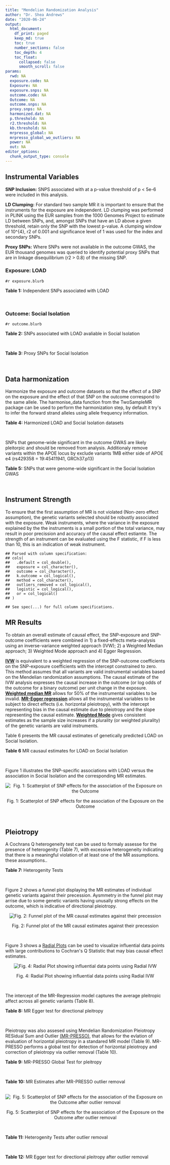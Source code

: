 ```yaml
---
title: "Mendelian Randomization Analysis"
author: "Dr. Shea Andrews"
date: "2020-06-24"
output:
  html_document:
    df_print: paged
    keep_md: true
    toc: true
    number_sections: false
    toc_depth: 4
    toc_float:
      collapsed: false
      smooth_scroll: false
params:
  rwd: NA
  exposure.code: NA
  Exposure: NA
  exposure.snps: NA
  outcome.code: NA
  Outcome: NA
  outcome.snps: NA
  proxy.snps: NA
  harmonized.dat: NA
  p.threshold: NA
  r2.threshold: NA
  kb.threshold: NA
  mrpresso_global: NA
  mrpresso_global_wo_outliers: NA
  power: NA
  out: NA
editor_options:
  chunk_output_type: console
---
```







## Instrumental Variables
**SNP Inclusion:** SNPS associated with at a p-value threshold of p < 5e-6 were included in this analysis.
<br>

**LD Clumping:** For standard two sample MR it is important to ensure that the instruments for the exposure are independent. LD clumping was performed in PLINK using the EUR samples from the 1000 Genomes Project to estimate LD between SNPs, and, amongst SNPs that have an LD above a given threshold, retain only the SNP with the lowest p-value. A clumping window of 10^{4}, r2 of 0.001 and significance level of 1 was used for the index and secondary SNPs.
<br>

**Proxy SNPs:** Where SNPs were not available in the outcome GWAS, the EUR thousand genomes was queried to identify potential proxy SNPs that are in linkage disequilibrium (r2 > 0.8) of the missing SNP.
<br>

### Exposure: LOAD
`#r exposure.blurb`
<br>

**Table 1:** Independent SNPs associated with LOAD
<div data-pagedtable="false">
  <script data-pagedtable-source type="application/json">
{"columns":[{"label":["SNP"],"name":[1],"type":["chr"],"align":["left"]},{"label":["CHROM"],"name":[2],"type":["dbl"],"align":["right"]},{"label":["POS"],"name":[3],"type":["dbl"],"align":["right"]},{"label":["REF"],"name":[4],"type":["chr"],"align":["left"]},{"label":["ALT"],"name":[5],"type":["chr"],"align":["left"]},{"label":["AF"],"name":[6],"type":["dbl"],"align":["right"]},{"label":["BETA"],"name":[7],"type":["dbl"],"align":["right"]},{"label":["SE"],"name":[8],"type":["dbl"],"align":["right"]},{"label":["Z"],"name":[9],"type":["dbl"],"align":["right"]},{"label":["P"],"name":[10],"type":["dbl"],"align":["right"]},{"label":["N"],"name":[11],"type":["dbl"],"align":["right"]},{"label":["TRAIT"],"name":[12],"type":["chr"],"align":["left"]}],"data":[{"1":"rs679515","2":"1","3":"207750568","4":"T","5":"C","6":"0.8126","7":"-0.1508","8":"0.0183","9":"-8.240440","10":"1.555000e-16","11":"63926","12":"LOAD"},{"1":"rs7584040","2":"2","3":"127863224","4":"C","5":"T","6":"0.2261","7":"0.0862","8":"0.0172","9":"5.011628","10":"5.341000e-07","11":"63926","12":"LOAD"},{"1":"rs6733839","2":"2","3":"127892810","4":"C","5":"T","6":"0.4067","7":"0.1693","8":"0.0154","9":"10.993506","10":"4.022000e-28","11":"63926","12":"LOAD"},{"1":"rs35695568","2":"2","3":"186794162","4":"G","5":"T","6":"0.0922","7":"0.1152","8":"0.0247","9":"4.663968","10":"3.200000e-06","11":"63926","12":"LOAD"},{"1":"rs10933431","2":"2","3":"233981912","4":"G","5":"C","6":"0.7774","7":"0.1001","8":"0.0194","9":"5.159794","10":"2.552000e-07","11":"63926","12":"LOAD"},{"1":"rs6805148","2":"3","3":"45101639","4":"A","5":"C","6":"0.0864","7":"-0.1293","8":"0.0257","9":"-5.031130","10":"4.774000e-07","11":"63926","12":"LOAD"},{"1":"rs28660482","2":"4","3":"66245059","4":"T","5":"A","6":"0.0243","7":"0.2220","8":"0.0475","9":"4.673684","10":"2.900000e-06","11":"63926","12":"LOAD"},{"1":"rs6822989","2":"4","3":"104176240","4":"C","5":"T","6":"0.0082","7":"0.4361","8":"0.0940","9":"4.639362","10":"3.487000e-06","11":"63926","12":"LOAD"},{"1":"rs35868327","2":"5","3":"52665230","4":"T","5":"A","6":"0.0132","7":"-0.3753","8":"0.0760","9":"-4.938158","10":"7.796000e-07","11":"63926","12":"LOAD"},{"1":"rs11168036","2":"5","3":"139707439","4":"T","5":"G","6":"0.5033","7":"-0.0754","8":"0.0143","9":"-5.272730","10":"1.432000e-07","11":"63926","12":"LOAD"},{"1":"rs34665982","2":"6","3":"32560306","4":"T","5":"C","6":"0.5213","7":"-0.0967","8":"0.0166","9":"-5.825300","10":"5.798000e-09","11":"63926","12":"LOAD"},{"1":"rs114812713","2":"6","3":"41034000","4":"G","5":"C","6":"0.0301","7":"0.2980","8":"0.0431","9":"6.914153","10":"4.467000e-12","11":"63926","12":"LOAD"},{"1":"rs1385742","2":"6","3":"47595155","4":"A","5":"T","6":"0.6344","7":"-0.0876","8":"0.0157","9":"-5.579620","10":"2.232000e-08","11":"63926","12":"LOAD"},{"1":"rs143429938","2":"7","3":"33721795","4":"C","5":"T","6":"0.0211","7":"0.3535","8":"0.0769","9":"4.596879","10":"4.253000e-06","11":"63926","12":"LOAD"},{"1":"rs9649710","2":"7","3":"50322832","4":"A","5":"G","6":"0.6331","7":"0.0676","8":"0.0148","9":"4.567570","10":"4.794000e-06","11":"63926","12":"LOAD"},{"1":"rs117240937","2":"7","3":"127426090","4":"G","5":"A","6":"0.0173","7":"-0.3122","8":"0.0672","9":"-4.645833","10":"3.350000e-06","11":"63926","12":"LOAD"},{"1":"rs11767557","2":"7","3":"143109139","4":"T","5":"C","6":"0.1968","7":"-0.1028","8":"0.0182","9":"-5.648350","10":"1.561000e-08","11":"63926","12":"LOAD"},{"1":"rs73223431","2":"8","3":"27219987","4":"C","5":"T","6":"0.3669","7":"0.0936","8":"0.0153","9":"6.117647","10":"8.342000e-10","11":"63926","12":"LOAD"},{"1":"rs867230","2":"8","3":"27468503","4":"C","5":"A","6":"0.6029","7":"0.1333","8":"0.0158","9":"8.436709","10":"3.492000e-17","11":"63926","12":"LOAD"},{"1":"rs13252043","2":"8","3":"71551628","4":"C","5":"T","6":"0.0984","7":"0.1140","8":"0.0237","9":"4.810127","10":"1.570000e-06","11":"63926","12":"LOAD"},{"1":"rs6559689","2":"9","3":"85450616","4":"C","5":"T","6":"0.0504","7":"0.1585","8":"0.0335","9":"4.731343","10":"2.169000e-06","11":"63926","12":"LOAD"},{"1":"rs12416487","2":"10","3":"11721057","4":"A","5":"T","6":"0.6519","7":"0.0850","8":"0.0154","9":"5.519480","10":"3.417000e-08","11":"63926","12":"LOAD"},{"1":"rs3740688","2":"11","3":"47380340","4":"G","5":"T","6":"0.5524","7":"0.0935","8":"0.0144","9":"6.493056","10":"9.702000e-11","11":"63926","12":"LOAD"},{"1":"rs1582763","2":"11","3":"60021948","4":"G","5":"A","6":"0.3729","7":"-0.1232","8":"0.0149","9":"-8.268456","10":"1.186000e-16","11":"63926","12":"LOAD"},{"1":"rs3851179","2":"11","3":"85868640","4":"T","5":"C","6":"0.6410","7":"0.1198","8":"0.0148","9":"8.094590","10":"5.809000e-16","11":"63926","12":"LOAD"},{"1":"rs11218343","2":"11","3":"121435587","4":"T","5":"C","6":"0.0401","7":"-0.2053","8":"0.0369","9":"-5.563690","10":"2.633000e-08","11":"63926","12":"LOAD"},{"1":"rs9787911","2":"11","3":"131769402","4":"T","5":"C","6":"0.4249","7":"0.0662","8":"0.0144","9":"4.597220","10":"4.386000e-06","11":"63926","12":"LOAD"},{"1":"rs117394726","2":"12","3":"127222883","4":"A","5":"C","6":"0.0400","7":"0.2193","8":"0.0465","9":"4.716130","10":"2.459000e-06","11":"63926","12":"LOAD"},{"1":"rs17125924","2":"14","3":"53391680","4":"A","5":"G","6":"0.0926","7":"0.1222","8":"0.0246","9":"4.967480","10":"6.621000e-07","11":"63926","12":"LOAD"},{"1":"rs12590654","2":"14","3":"92938855","4":"G","5":"A","6":"0.3353","7":"-0.0906","8":"0.0157","9":"-5.770701","10":"8.729000e-09","11":"63926","12":"LOAD"},{"1":"rs383902","2":"15","3":"59034174","4":"C","5":"T","6":"0.3274","7":"-0.0698","8":"0.0151","9":"-4.622517","10":"3.812000e-06","11":"63926","12":"LOAD"},{"1":"rs28588186","2":"16","3":"19910313","4":"C","5":"G","6":"0.1981","7":"-0.0880","8":"0.0181","9":"-4.861880","10":"1.115000e-06","11":"63926","12":"LOAD"},{"1":"rs62039712","2":"16","3":"79355857","4":"G","5":"A","6":"0.1158","7":"0.1528","8":"0.0288","9":"5.305556","10":"1.171000e-07","11":"63926","12":"LOAD"},{"1":"rs34971488","2":"16","3":"81779775","4":"G","5":"A","6":"0.2205","7":"0.0940","8":"0.0198","9":"4.747475","10":"2.067000e-06","11":"63926","12":"LOAD"},{"1":"rs2632516","2":"17","3":"56409089","4":"G","5":"C","6":"0.4402","7":"-0.0748","8":"0.0147","9":"-5.088435","10":"3.671000e-07","11":"63926","12":"LOAD"},{"1":"rs12151021","2":"19","3":"1050874","4":"A","5":"G","6":"0.6753","7":"-0.1071","8":"0.0169","9":"-6.337280","10":"2.562000e-10","11":"63926","12":"LOAD"},{"1":"rs8111708","2":"19","3":"18558876","4":"A","5":"G","6":"0.3427","7":"0.0696","8":"0.0151","9":"4.609270","10":"3.946000e-06","11":"63926","12":"LOAD"},{"1":"rs111358663","2":"19","3":"45196958","4":"T","5":"A","6":"0.0111","7":"-0.5369","8":"0.0795","9":"-6.753459","10":"1.436000e-11","11":"63926","12":"LOAD"},{"1":"rs4803765","2":"19","3":"45358448","4":"C","5":"T","6":"0.0243","7":"0.7165","8":"0.0610","9":"11.745902","10":"7.131000e-32","11":"63926","12":"LOAD"},{"1":"rs12972156","2":"19","3":"45387459","4":"C","5":"G","6":"0.2027","7":"0.9653","8":"0.0189","9":"51.074100","10":"2.225074e-308","11":"63926","12":"LOAD"},{"1":"rs117310449","2":"19","3":"45393516","4":"C","5":"T","6":"0.0130","7":"0.9879","8":"0.0691","9":"14.296671","10":"2.275000e-46","11":"63926","12":"LOAD"},{"1":"rs73033507","2":"19","3":"45431403","4":"C","5":"T","6":"0.0239","7":"-0.3620","8":"0.0657","9":"-5.509893","10":"3.646000e-08","11":"63926","12":"LOAD"},{"1":"rs114533385","2":"19","3":"45436753","4":"C","5":"T","6":"0.0210","7":"0.8281","8":"0.0661","9":"12.527988","10":"5.434000e-36","11":"63926","12":"LOAD"},{"1":"rs118004808","2":"19","3":"45439498","4":"C","5":"T","6":"0.0177","7":"-0.5523","8":"0.1015","9":"-5.441379","10":"5.274000e-08","11":"63926","12":"LOAD"},{"1":"rs139995984","2":"19","3":"45574482","4":"G","5":"C","6":"0.0155","7":"-0.5343","8":"0.0879","9":"-6.078498","10":"1.192000e-09","11":"63926","12":"LOAD"},{"1":"rs80182863","2":"19","3":"45653226","4":"C","5":"T","6":"0.0234","7":"0.2977","8":"0.0623","9":"4.778491","10":"1.750000e-06","11":"63926","12":"LOAD"},{"1":"rs6014724","2":"20","3":"54998544","4":"A","5":"G","6":"0.0920","7":"-0.1319","8":"0.0259","9":"-5.092660","10":"3.652000e-07","11":"63926","12":"LOAD"},{"1":"rs2830489","2":"21","3":"28148191","4":"C","5":"T","6":"0.2882","7":"-0.0837","8":"0.0162","9":"-5.166667","10":"2.422000e-07","11":"63926","12":"LOAD"},{"1":"rs138727474","2":"22","3":"21926584","4":"C","5":"T","6":"0.0269","7":"-0.2515","8":"0.0545","9":"-4.614679","10":"3.904000e-06","11":"63926","12":"LOAD"}],"options":{"columns":{"min":{},"max":[10]},"rows":{"min":[10],"max":[10]},"pages":{}}}
  </script>
</div>
<br>

### Outcome: Social Isolation
`#r outcome.blurb`
<br>

**Table 2:** SNPs associated with LOAD avaliable in Social Isolation
<div data-pagedtable="false">
  <script data-pagedtable-source type="application/json">
{"columns":[{"label":["SNP"],"name":[1],"type":["chr"],"align":["left"]},{"label":["CHROM"],"name":[2],"type":["dbl"],"align":["right"]},{"label":["POS"],"name":[3],"type":["dbl"],"align":["right"]},{"label":["REF"],"name":[4],"type":["chr"],"align":["left"]},{"label":["ALT"],"name":[5],"type":["chr"],"align":["left"]},{"label":["AF"],"name":[6],"type":["dbl"],"align":["right"]},{"label":["BETA"],"name":[7],"type":["dbl"],"align":["right"]},{"label":["SE"],"name":[8],"type":["dbl"],"align":["right"]},{"label":["Z"],"name":[9],"type":["dbl"],"align":["right"]},{"label":["P"],"name":[10],"type":["dbl"],"align":["right"]},{"label":["N"],"name":[11],"type":["dbl"],"align":["right"]},{"label":["TRAIT"],"name":[12],"type":["chr"],"align":["left"]}],"data":[{"1":"rs679515","2":"1","3":"207750568","4":"T","5":"C","6":"0.822636","7":"-0.00027548","8":"0.00268141","9":"-0.10273800","10":"0.91817077","11":"452302","12":"Social_Isolation"},{"1":"rs7584040","2":"2","3":"127863224","4":"C","5":"T","6":"0.232646","7":"0.00059551","8":"0.00242412","9":"0.24566200","10":"0.80594419","11":"452302","12":"Social_Isolation"},{"1":"rs6733839","2":"2","3":"127892810","4":"C","5":"T","6":"0.391079","7":"0.00096754","8":"0.00209888","9":"0.46098100","10":"0.64481208","11":"452302","12":"Social_Isolation"},{"1":"rs35695568","2":"2","3":"186794162","4":"G","5":"T","6":"0.094878","7":"0.00391510","8":"0.00349514","9":"1.12016000","10":"0.26264734","11":"452302","12":"Social_Isolation"},{"1":"rs10933431","2":"2","3":"233981912","4":"G","5":"C","6":"0.781160","7":"-0.00355004","8":"0.00247723","9":"-1.43307000","10":"0.15183863","11":"452302","12":"Social_Isolation"},{"1":"rs6805148","2":"3","3":"45101639","4":"A","5":"C","6":"0.093335","7":"0.00289880","8":"0.00352091","9":"0.82331000","10":"0.41033163","11":"452302","12":"Social_Isolation"},{"1":"rs28660482","2":"4","3":"66245059","4":"T","5":"A","6":"0.023756","7":"-0.00964823","8":"0.00672565","9":"-1.43454000","10":"0.15141772","11":"452302","12":"Social_Isolation"},{"1":"rs6822989","2":"NA","3":"NA","4":"NA","5":"NA","6":"NA","7":"NA","8":"NA","9":"NA","10":"NA","11":"NA","12":"NA"},{"1":"rs35868327","2":"NA","3":"NA","4":"NA","5":"NA","6":"NA","7":"NA","8":"NA","9":"NA","10":"NA","11":"NA","12":"NA"},{"1":"rs11168036","2":"5","3":"139707439","4":"T","5":"G","6":"0.520366","7":"0.00301665","8":"0.00205017","9":"1.47141000","10":"0.14117998","11":"452302","12":"Social_Isolation"},{"1":"rs34665982","2":"NA","3":"NA","4":"NA","5":"NA","6":"NA","7":"NA","8":"NA","9":"NA","10":"NA","11":"NA","12":"NA"},{"1":"rs114812713","2":"6","3":"41034000","4":"G","5":"C","6":"0.026600","7":"-0.00657729","8":"0.00636523","9":"-1.03332000","10":"0.30145621","11":"452302","12":"Social_Isolation"},{"1":"rs1385742","2":"6","3":"47595155","4":"A","5":"T","6":"0.646838","7":"-0.00240520","8":"0.00214297","9":"-1.12237000","10":"0.26170657","11":"452302","12":"Social_Isolation"},{"1":"rs143429938","2":"7","3":"33721795","4":"C","5":"T","6":"0.015904","7":"0.00820575","8":"0.00818707","9":"1.00228000","10":"0.31620778","11":"452302","12":"Social_Isolation"},{"1":"rs9649710","2":"7","3":"50322832","4":"A","5":"G","6":"0.604244","7":"0.00438281","8":"0.00209450","9":"2.09253000","10":"0.03639072","11":"452302","12":"Social_Isolation"},{"1":"rs117240937","2":"NA","3":"NA","4":"NA","5":"NA","6":"NA","7":"NA","8":"NA","9":"NA","10":"NA","11":"NA","12":"NA"},{"1":"rs11767557","2":"7","3":"143109139","4":"T","5":"C","6":"0.213882","7":"0.00243225","8":"0.00249787","9":"0.97373000","10":"0.33019068","11":"452302","12":"Social_Isolation"},{"1":"rs73223431","2":"8","3":"27219987","4":"C","5":"T","6":"0.366301","7":"-0.00062303","8":"0.00212589","9":"-0.29306800","10":"0.76947052","11":"452302","12":"Social_Isolation"},{"1":"rs867230","2":"8","3":"27468503","4":"C","5":"A","6":"0.586984","7":"-0.00261719","8":"0.00208019","9":"-1.25815000","10":"0.20833906","11":"452302","12":"Social_Isolation"},{"1":"rs13252043","2":"NA","3":"NA","4":"NA","5":"NA","6":"NA","7":"NA","8":"NA","9":"NA","10":"NA","11":"NA","12":"NA"},{"1":"rs6559689","2":"9","3":"85450616","4":"C","5":"T","6":"0.045236","7":"0.00001560","8":"0.00492845","9":"0.00316618","10":"0.99747376","11":"452302","12":"Social_Isolation"},{"1":"rs12416487","2":"10","3":"11721057","4":"A","5":"T","6":"0.656695","7":"-0.00343914","8":"0.00215714","9":"-1.59430000","10":"0.11086794","11":"452302","12":"Social_Isolation"},{"1":"rs3740688","2":"11","3":"47380340","4":"G","5":"T","6":"0.544818","7":"0.00804757","8":"0.00205675","9":"3.91275000","10":"0.00009125","11":"452302","12":"Social_Isolation"},{"1":"rs1582763","2":"11","3":"60021948","4":"G","5":"A","6":"0.380114","7":"0.00078686","8":"0.00211002","9":"0.37291500","10":"0.70921192","11":"452302","12":"Social_Isolation"},{"1":"rs3851179","2":"11","3":"85868640","4":"T","5":"C","6":"0.628764","7":"-0.00204719","8":"0.00211998","9":"-0.96566600","10":"0.33421118","11":"452302","12":"Social_Isolation"},{"1":"rs11218343","2":"11","3":"121435587","4":"T","5":"C","6":"0.037070","7":"0.00173279","8":"0.00542115","9":"0.31963500","10":"0.74924518","11":"452302","12":"Social_Isolation"},{"1":"rs9787911","2":"11","3":"131769402","4":"T","5":"C","6":"0.427774","7":"0.00384797","8":"0.00207019","9":"1.85876000","10":"0.06306156","11":"452302","12":"Social_Isolation"},{"1":"rs117394726","2":"12","3":"127222883","4":"A","5":"C","6":"0.036110","7":"-0.00500463","8":"0.00549001","9":"-0.91159000","10":"0.36198464","11":"452302","12":"Social_Isolation"},{"1":"rs17125924","2":"14","3":"53391680","4":"A","5":"G","6":"0.091905","7":"-0.00048399","8":"0.00354540","9":"-0.13651100","10":"0.89141705","11":"452302","12":"Social_Isolation"},{"1":"rs12590654","2":"14","3":"92938855","4":"G","5":"A","6":"0.339776","7":"-0.00223486","8":"0.00216251","9":"-1.03346000","10":"0.30138992","11":"452302","12":"Social_Isolation"},{"1":"rs383902","2":"15","3":"59034174","4":"C","5":"T","6":"0.333992","7":"-0.00820420","8":"0.00217166","9":"-3.77784000","10":"0.00015819","11":"452302","12":"Social_Isolation"},{"1":"rs28588186","2":"16","3":"19910313","4":"C","5":"G","6":"0.200900","7":"-0.00141968","8":"0.00255629","9":"-0.55537000","10":"0.57864192","11":"452302","12":"Social_Isolation"},{"1":"rs62039712","2":"16","3":"79355857","4":"G","5":"A","6":"0.119960","7":"0.00606028","8":"0.00315232","9":"1.92248000","10":"0.05454558","11":"452302","12":"Social_Isolation"},{"1":"rs34971488","2":"16","3":"81779775","4":"G","5":"A","6":"0.210787","7":"0.00009228","8":"0.00251120","9":"0.03674550","10":"0.97068789","11":"452302","12":"Social_Isolation"},{"1":"rs2632516","2":"17","3":"56409089","4":"G","5":"C","6":"0.443172","7":"0.00057037","8":"0.00206183","9":"0.27663400","10":"0.78206096","11":"452302","12":"Social_Isolation"},{"1":"rs12151021","2":"19","3":"1050874","4":"A","5":"G","6":"0.674199","7":"0.00318801","8":"0.00218540","9":"1.45878000","10":"0.14462556","11":"452302","12":"Social_Isolation"},{"1":"rs8111708","2":"19","3":"18558876","4":"A","5":"G","6":"0.349688","7":"-0.00078792","8":"0.00214783","9":"-0.36684400","10":"0.71373503","11":"452302","12":"Social_Isolation"},{"1":"rs111358663","2":"19","3":"45196958","4":"T","5":"A","6":"0.015690","7":"0.01316460","8":"0.00824182","9":"1.59729000","10":"0.11020160","11":"452302","12":"Social_Isolation"},{"1":"rs4803765","2":"NA","3":"NA","4":"NA","5":"NA","6":"NA","7":"NA","8":"NA","9":"NA","10":"NA","11":"NA","12":"NA"},{"1":"rs12972156","2":"19","3":"45387459","4":"C","5":"G","6":"0.148476","7":"0.00115936","8":"0.00288054","9":"0.40248100","10":"0.68733025","11":"452302","12":"Social_Isolation"},{"1":"rs117310449","2":"19","3":"45393516","4":"C","5":"T","6":"0.012059","7":"0.00663367","8":"0.00938381","9":"0.70692700","10":"0.47961166","11":"452302","12":"Social_Isolation"},{"1":"rs73033507","2":"19","3":"45431403","4":"C","5":"T","6":"0.038443","7":"-0.01303930","8":"0.00532726","9":"-2.44765000","10":"0.01437922","11":"452302","12":"Social_Isolation"},{"1":"rs114533385","2":"19","3":"45436753","4":"C","5":"T","6":"0.011168","7":"0.00460969","8":"0.00974656","9":"0.47295600","10":"0.63624466","11":"452302","12":"Social_Isolation"},{"1":"rs118004808","2":"19","3":"45439498","4":"C","5":"T","6":"0.018615","7":"0.00531946","8":"0.00757790","9":"0.70197000","10":"0.48269785","11":"452302","12":"Social_Isolation"},{"1":"rs139995984","2":"19","3":"45574482","4":"G","5":"C","6":"0.013403","7":"0.00382230","8":"0.00890696","9":"0.42913600","10":"0.66782432","11":"452302","12":"Social_Isolation"},{"1":"rs80182863","2":"19","3":"45653226","4":"C","5":"T","6":"0.015535","7":"0.01724480","8":"0.00828218","9":"2.08216000","10":"0.03732749","11":"452302","12":"Social_Isolation"},{"1":"rs6014724","2":"20","3":"54998544","4":"A","5":"G","6":"0.088160","7":"0.00008045","8":"0.00361248","9":"0.02226960","10":"0.98223290","11":"452302","12":"Social_Isolation"},{"1":"rs2830489","2":"21","3":"28148191","4":"C","5":"T","6":"0.274803","7":"0.00636898","8":"0.00229436","9":"2.77593000","10":"0.00550443","11":"452302","12":"Social_Isolation"},{"1":"rs138727474","2":"22","3":"21926584","4":"C","5":"T","6":"0.036353","7":"-0.00381752","8":"0.00547232","9":"-0.69760500","10":"0.48542409","11":"452302","12":"Social_Isolation"}],"options":{"columns":{"min":{},"max":[10]},"rows":{"min":[10],"max":[10]},"pages":{}}}
  </script>
</div>
<br>

**Table 3:** Proxy SNPs for Social Isolation
<div data-pagedtable="false">
  <script data-pagedtable-source type="application/json">
{"columns":[{"label":["target_snp"],"name":[1],"type":["chr"],"align":["left"]},{"label":["proxy_snp"],"name":[2],"type":["chr"],"align":["left"]},{"label":["ld.r2"],"name":[3],"type":["dbl"],"align":["right"]},{"label":["Dprime"],"name":[4],"type":["dbl"],"align":["right"]},{"label":["PHASE"],"name":[5],"type":["chr"],"align":["left"]},{"label":["X12"],"name":[6],"type":["lgl"],"align":["right"]},{"label":["CHROM"],"name":[7],"type":["dbl"],"align":["right"]},{"label":["POS"],"name":[8],"type":["dbl"],"align":["right"]},{"label":["REF.proxy"],"name":[9],"type":["chr"],"align":["left"]},{"label":["ALT.proxy"],"name":[10],"type":["chr"],"align":["left"]},{"label":["AF"],"name":[11],"type":["dbl"],"align":["right"]},{"label":["BETA"],"name":[12],"type":["dbl"],"align":["right"]},{"label":["SE"],"name":[13],"type":["dbl"],"align":["right"]},{"label":["Z"],"name":[14],"type":["dbl"],"align":["right"]},{"label":["P"],"name":[15],"type":["dbl"],"align":["right"]},{"label":["N"],"name":[16],"type":["dbl"],"align":["right"]},{"label":["TRAIT"],"name":[17],"type":["chr"],"align":["left"]},{"label":["ref"],"name":[18],"type":["chr"],"align":["left"]},{"label":["ref.proxy"],"name":[19],"type":["chr"],"align":["left"]},{"label":["alt"],"name":[20],"type":["chr"],"align":["left"]},{"label":["alt.proxy"],"name":[21],"type":["chr"],"align":["left"]},{"label":["ALT"],"name":[22],"type":["chr"],"align":["left"]},{"label":["REF"],"name":[23],"type":["chr"],"align":["left"]},{"label":["proxy.outcome"],"name":[24],"type":["lgl"],"align":["right"]}],"data":[{"1":"rs35868327","2":"rs13182752","3":"1","4":"1","5":"GA/TG","6":"NA","7":"5","8":"52672171","9":"G","10":"A","11":"0.024547","12":"0.00197475","13":"0.00661908","14":"0.298342","15":"0.7654420","16":"452302","17":"Social_Isolation","18":"G","19":"A","20":"T","21":"G","22":"G","23":"T","24":"TRUE"},{"1":"rs13252043","2":"rs11996416","3":"1","4":"1","5":"TT/CC","6":"NA","7":"8","8":"71505146","9":"C","10":"T","11":"0.093972","12":"-0.00149485","13":"0.00351019","14":"-0.425859","15":"0.6702102","16":"452302","17":"Social_Isolation","18":"T","19":"T","20":"C","21":"C","22":"T","23":"C","24":"TRUE"},{"1":"rs6822989","2":"NA","3":"NA","4":"NA","5":"NA","6":"NA","7":"NA","8":"NA","9":"NA","10":"NA","11":"NA","12":"NA","13":"NA","14":"NA","15":"NA","16":"NA","17":"NA","18":"NA","19":"NA","20":"NA","21":"NA","22":"NA","23":"NA","24":"NA"},{"1":"rs34665982","2":"NA","3":"NA","4":"NA","5":"NA","6":"NA","7":"NA","8":"NA","9":"NA","10":"NA","11":"NA","12":"NA","13":"NA","14":"NA","15":"NA","16":"NA","17":"NA","18":"NA","19":"NA","20":"NA","21":"NA","22":"NA","23":"NA","24":"NA"},{"1":"rs117240937","2":"NA","3":"NA","4":"NA","5":"NA","6":"NA","7":"NA","8":"NA","9":"NA","10":"NA","11":"NA","12":"NA","13":"NA","14":"NA","15":"NA","16":"NA","17":"NA","18":"NA","19":"NA","20":"NA","21":"NA","22":"NA","23":"NA","24":"NA"},{"1":"rs4803765","2":"NA","3":"NA","4":"NA","5":"NA","6":"NA","7":"NA","8":"NA","9":"NA","10":"NA","11":"NA","12":"NA","13":"NA","14":"NA","15":"NA","16":"NA","17":"NA","18":"NA","19":"NA","20":"NA","21":"NA","22":"NA","23":"NA","24":"NA"}],"options":{"columns":{"min":{},"max":[10]},"rows":{"min":[10],"max":[10]},"pages":{}}}
  </script>
</div>
<br>

## Data harmonization
Harmonize the exposure and outcome datasets so that the effect of a SNP on the exposure and the effect of that SNP on the outcome correspond to the same allele. The harmonise_data function from the TwoSampleMR package can be used to perform the harmonization step, by default it try's to infer the forward strand alleles using allele frequency information.
<br>

**Table 4:** Harmonized LOAD and Social Isolation datasets
<div data-pagedtable="false">
  <script data-pagedtable-source type="application/json">
{"columns":[{"label":["SNP"],"name":[1],"type":["chr"],"align":["left"]},{"label":["effect_allele.exposure"],"name":[2],"type":["chr"],"align":["left"]},{"label":["other_allele.exposure"],"name":[3],"type":["chr"],"align":["left"]},{"label":["effect_allele.outcome"],"name":[4],"type":["chr"],"align":["left"]},{"label":["other_allele.outcome"],"name":[5],"type":["chr"],"align":["left"]},{"label":["beta.exposure"],"name":[6],"type":["dbl"],"align":["right"]},{"label":["beta.outcome"],"name":[7],"type":["dbl"],"align":["right"]},{"label":["eaf.exposure"],"name":[8],"type":["dbl"],"align":["right"]},{"label":["eaf.outcome"],"name":[9],"type":["dbl"],"align":["right"]},{"label":["remove"],"name":[10],"type":["lgl"],"align":["right"]},{"label":["palindromic"],"name":[11],"type":["lgl"],"align":["right"]},{"label":["ambiguous"],"name":[12],"type":["lgl"],"align":["right"]},{"label":["id.outcome"],"name":[13],"type":["chr"],"align":["left"]},{"label":["chr.outcome"],"name":[14],"type":["dbl"],"align":["right"]},{"label":["pos.outcome"],"name":[15],"type":["dbl"],"align":["right"]},{"label":["se.outcome"],"name":[16],"type":["dbl"],"align":["right"]},{"label":["z.outcome"],"name":[17],"type":["dbl"],"align":["right"]},{"label":["pval.outcome"],"name":[18],"type":["dbl"],"align":["right"]},{"label":["samplesize.outcome"],"name":[19],"type":["dbl"],"align":["right"]},{"label":["outcome"],"name":[20],"type":["chr"],"align":["left"]},{"label":["mr_keep.outcome"],"name":[21],"type":["lgl"],"align":["right"]},{"label":["pval_origin.outcome"],"name":[22],"type":["chr"],"align":["left"]},{"label":["proxy.outcome"],"name":[23],"type":["lgl"],"align":["right"]},{"label":["target_snp.outcome"],"name":[24],"type":["chr"],"align":["left"]},{"label":["proxy_snp.outcome"],"name":[25],"type":["chr"],"align":["left"]},{"label":["target_a1.outcome"],"name":[26],"type":["chr"],"align":["left"]},{"label":["target_a2.outcome"],"name":[27],"type":["chr"],"align":["left"]},{"label":["proxy_a1.outcome"],"name":[28],"type":["chr"],"align":["left"]},{"label":["proxy_a2.outcome"],"name":[29],"type":["chr"],"align":["left"]},{"label":["chr.exposure"],"name":[30],"type":["dbl"],"align":["right"]},{"label":["pos.exposure"],"name":[31],"type":["dbl"],"align":["right"]},{"label":["se.exposure"],"name":[32],"type":["dbl"],"align":["right"]},{"label":["z.exposure"],"name":[33],"type":["dbl"],"align":["right"]},{"label":["pval.exposure"],"name":[34],"type":["dbl"],"align":["right"]},{"label":["samplesize.exposure"],"name":[35],"type":["dbl"],"align":["right"]},{"label":["exposure"],"name":[36],"type":["chr"],"align":["left"]},{"label":["mr_keep.exposure"],"name":[37],"type":["lgl"],"align":["right"]},{"label":["pval_origin.exposure"],"name":[38],"type":["chr"],"align":["left"]},{"label":["id.exposure"],"name":[39],"type":["chr"],"align":["left"]},{"label":["action"],"name":[40],"type":["dbl"],"align":["right"]},{"label":["mr_keep"],"name":[41],"type":["lgl"],"align":["right"]},{"label":["pleitropy_keep"],"name":[42],"type":["lgl"],"align":["right"]},{"label":["pt"],"name":[43],"type":["dbl"],"align":["right"]},{"label":["mrpresso_RSSobs"],"name":[44],"type":["dbl"],"align":["right"]},{"label":["mrpresso_pval"],"name":[45],"type":["chr"],"align":["left"]},{"label":["mrpresso_keep"],"name":[46],"type":["lgl"],"align":["right"]}],"data":[{"1":"rs10933431","2":"C","3":"G","4":"C","5":"G","6":"0.1001","7":"-0.00355004","8":"0.7774","9":"0.781160","10":"FALSE","11":"TRUE","12":"FALSE","13":"BVJZPF","14":"2","15":"233981912","16":"0.00247723","17":"-1.43307000","18":"0.15183863","19":"452302","20":"Day2018sociso","21":"TRUE","22":"reported","23":"NA","24":"NA","25":"NA","26":"NA","27":"NA","28":"NA","29":"NA","30":"2","31":"233981912","32":"0.0194","33":"5.159794","34":"2.552e-07","35":"63926","36":"Kunkle2019load","37":"TRUE","38":"reported","39":"1lJUCI","40":"2","41":"TRUE","42":"TRUE","43":"5e-06","44":"1.359987e-05","45":"1","46":"TRUE"},{"1":"rs111358663","2":"A","3":"T","4":"A","5":"T","6":"-0.5369","7":"0.01316460","8":"0.0111","9":"0.015690","10":"FALSE","11":"TRUE","12":"FALSE","13":"BVJZPF","14":"19","15":"45196958","16":"0.00824182","17":"1.59729000","18":"0.11020160","19":"452302","20":"Day2018sociso","21":"TRUE","22":"reported","23":"NA","24":"NA","25":"NA","26":"NA","27":"NA","28":"NA","29":"NA","30":"19","31":"45196958","32":"0.0795","33":"-6.753459","34":"1.436e-11","35":"63926","36":"Kunkle2019load","37":"TRUE","38":"reported","39":"1lJUCI","40":"2","41":"TRUE","42":"FALSE","43":"5e-06","44":"NA","45":"NA","46":"NA"},{"1":"rs11168036","2":"G","3":"T","4":"G","5":"T","6":"-0.0754","7":"0.00301665","8":"0.5033","9":"0.520366","10":"FALSE","11":"FALSE","12":"FALSE","13":"BVJZPF","14":"5","15":"139707439","16":"0.00205017","17":"1.47141000","18":"0.14117998","19":"452302","20":"Day2018sociso","21":"TRUE","22":"reported","23":"NA","24":"NA","25":"NA","26":"NA","27":"NA","28":"NA","29":"NA","30":"5","31":"139707439","32":"0.0143","33":"-5.272730","34":"1.432e-07","35":"63926","36":"Kunkle2019load","37":"TRUE","38":"reported","39":"1lJUCI","40":"2","41":"TRUE","42":"TRUE","43":"5e-06","44":"9.706358e-06","45":"1","46":"TRUE"},{"1":"rs11218343","2":"C","3":"T","4":"C","5":"T","6":"-0.2053","7":"0.00173279","8":"0.0401","9":"0.037070","10":"FALSE","11":"FALSE","12":"FALSE","13":"BVJZPF","14":"11","15":"121435587","16":"0.00542115","17":"0.31963500","18":"0.74924518","19":"452302","20":"Day2018sociso","21":"TRUE","22":"reported","23":"NA","24":"NA","25":"NA","26":"NA","27":"NA","28":"NA","29":"NA","30":"11","31":"121435587","32":"0.0369","33":"-5.563690","34":"2.633e-08","35":"63926","36":"Kunkle2019load","37":"TRUE","38":"reported","39":"1lJUCI","40":"2","41":"TRUE","42":"TRUE","43":"5e-06","44":"3.487825e-06","45":"1","46":"TRUE"},{"1":"rs114533385","2":"T","3":"C","4":"T","5":"C","6":"0.8281","7":"0.00460969","8":"0.0210","9":"0.011168","10":"FALSE","11":"FALSE","12":"FALSE","13":"BVJZPF","14":"19","15":"45436753","16":"0.00974656","17":"0.47295600","18":"0.63624466","19":"452302","20":"Day2018sociso","21":"TRUE","22":"reported","23":"NA","24":"NA","25":"NA","26":"NA","27":"NA","28":"NA","29":"NA","30":"19","31":"45436753","32":"0.0661","33":"12.527988","34":"5.434e-36","35":"63926","36":"Kunkle2019load","37":"TRUE","38":"reported","39":"1lJUCI","40":"2","41":"TRUE","42":"FALSE","43":"5e-06","44":"NA","45":"NA","46":"NA"},{"1":"rs114812713","2":"C","3":"G","4":"C","5":"G","6":"0.2980","7":"-0.00657729","8":"0.0301","9":"0.026600","10":"FALSE","11":"TRUE","12":"FALSE","13":"BVJZPF","14":"6","15":"41034000","16":"0.00636523","17":"-1.03332000","18":"0.30145621","19":"452302","20":"Day2018sociso","21":"TRUE","22":"reported","23":"NA","24":"NA","25":"NA","26":"NA","27":"NA","28":"NA","29":"NA","30":"6","31":"41034000","32":"0.0431","33":"6.914153","34":"4.467e-12","35":"63926","36":"Kunkle2019load","37":"TRUE","38":"reported","39":"1lJUCI","40":"2","41":"TRUE","42":"TRUE","43":"5e-06","44":"4.824878e-05","45":"1","46":"TRUE"},{"1":"rs117310449","2":"T","3":"C","4":"T","5":"C","6":"0.9879","7":"0.00663367","8":"0.0130","9":"0.012059","10":"FALSE","11":"FALSE","12":"FALSE","13":"BVJZPF","14":"19","15":"45393516","16":"0.00938381","17":"0.70692700","18":"0.47961166","19":"452302","20":"Day2018sociso","21":"TRUE","22":"reported","23":"NA","24":"NA","25":"NA","26":"NA","27":"NA","28":"NA","29":"NA","30":"19","31":"45393516","32":"0.0691","33":"14.296671","34":"2.275e-46","35":"63926","36":"Kunkle2019load","37":"TRUE","38":"reported","39":"1lJUCI","40":"2","41":"TRUE","42":"FALSE","43":"5e-06","44":"NA","45":"NA","46":"NA"},{"1":"rs117394726","2":"C","3":"A","4":"C","5":"A","6":"0.2193","7":"-0.00500463","8":"0.0400","9":"0.036110","10":"FALSE","11":"FALSE","12":"FALSE","13":"BVJZPF","14":"12","15":"127222883","16":"0.00549001","17":"-0.91159000","18":"0.36198464","19":"452302","20":"Day2018sociso","21":"TRUE","22":"reported","23":"NA","24":"NA","25":"NA","26":"NA","27":"NA","28":"NA","29":"NA","30":"12","31":"127222883","32":"0.0465","33":"4.716130","34":"2.459e-06","35":"63926","36":"Kunkle2019load","37":"TRUE","38":"reported","39":"1lJUCI","40":"2","41":"TRUE","42":"TRUE","43":"5e-06","44":"2.737851e-05","45":"1","46":"TRUE"},{"1":"rs11767557","2":"C","3":"T","4":"C","5":"T","6":"-0.1028","7":"0.00243225","8":"0.1968","9":"0.213882","10":"FALSE","11":"FALSE","12":"FALSE","13":"BVJZPF","14":"7","15":"143109139","16":"0.00249787","17":"0.97373000","18":"0.33019068","19":"452302","20":"Day2018sociso","21":"TRUE","22":"reported","23":"NA","24":"NA","25":"NA","26":"NA","27":"NA","28":"NA","29":"NA","30":"7","31":"143109139","32":"0.0182","33":"-5.648350","34":"1.561e-08","35":"63926","36":"Kunkle2019load","37":"TRUE","38":"reported","39":"1lJUCI","40":"2","41":"TRUE","42":"TRUE","43":"5e-06","44":"6.477578e-06","45":"1","46":"TRUE"},{"1":"rs118004808","2":"T","3":"C","4":"T","5":"C","6":"-0.5523","7":"0.00531946","8":"0.0177","9":"0.018615","10":"FALSE","11":"FALSE","12":"FALSE","13":"BVJZPF","14":"19","15":"45439498","16":"0.00757790","17":"0.70197000","18":"0.48269785","19":"452302","20":"Day2018sociso","21":"TRUE","22":"reported","23":"NA","24":"NA","25":"NA","26":"NA","27":"NA","28":"NA","29":"NA","30":"19","31":"45439498","32":"0.1015","33":"-5.441379","34":"5.274e-08","35":"63926","36":"Kunkle2019load","37":"TRUE","38":"reported","39":"1lJUCI","40":"2","41":"TRUE","42":"FALSE","43":"5e-06","44":"NA","45":"NA","46":"NA"},{"1":"rs12151021","2":"G","3":"A","4":"G","5":"A","6":"-0.1071","7":"0.00318801","8":"0.6753","9":"0.674199","10":"FALSE","11":"FALSE","12":"FALSE","13":"BVJZPF","14":"19","15":"1050874","16":"0.00218540","17":"1.45878000","18":"0.14462556","19":"452302","20":"Day2018sociso","21":"TRUE","22":"reported","23":"NA","24":"NA","25":"NA","26":"NA","27":"NA","28":"NA","29":"NA","30":"19","31":"1050874","32":"0.0169","33":"-6.337280","34":"2.562e-10","35":"63926","36":"Kunkle2019load","37":"TRUE","38":"reported","39":"1lJUCI","40":"2","41":"TRUE","42":"TRUE","43":"5e-06","44":"1.129143e-05","45":"1","46":"TRUE"},{"1":"rs12416487","2":"T","3":"A","4":"T","5":"A","6":"0.0850","7":"-0.00343914","8":"0.6519","9":"0.656695","10":"FALSE","11":"TRUE","12":"FALSE","13":"BVJZPF","14":"10","15":"11721057","16":"0.00215714","17":"-1.59430000","18":"0.11086794","19":"452302","20":"Day2018sociso","21":"TRUE","22":"reported","23":"NA","24":"NA","25":"NA","26":"NA","27":"NA","28":"NA","29":"NA","30":"10","31":"11721057","32":"0.0154","33":"5.519480","34":"3.417e-08","35":"63926","36":"Kunkle2019load","37":"TRUE","38":"reported","39":"1lJUCI","40":"2","41":"TRUE","42":"TRUE","43":"5e-06","44":"1.269148e-05","45":"1","46":"TRUE"},{"1":"rs12590654","2":"A","3":"G","4":"A","5":"G","6":"-0.0906","7":"-0.00223486","8":"0.3353","9":"0.339776","10":"FALSE","11":"FALSE","12":"FALSE","13":"BVJZPF","14":"14","15":"92938855","16":"0.00216251","17":"-1.03346000","18":"0.30138992","19":"452302","20":"Day2018sociso","21":"TRUE","22":"reported","23":"NA","24":"NA","25":"NA","26":"NA","27":"NA","28":"NA","29":"NA","30":"14","31":"92938855","32":"0.0157","33":"-5.770701","34":"8.729e-09","35":"63926","36":"Kunkle2019load","37":"TRUE","38":"reported","39":"1lJUCI","40":"2","41":"TRUE","42":"TRUE","43":"5e-06","44":"5.079972e-06","45":"1","46":"TRUE"},{"1":"rs12972156","2":"G","3":"C","4":"G","5":"C","6":"0.9653","7":"0.00115936","8":"0.2027","9":"0.148476","10":"FALSE","11":"TRUE","12":"FALSE","13":"BVJZPF","14":"19","15":"45387459","16":"0.00288054","17":"0.40248100","18":"0.68733025","19":"452302","20":"Day2018sociso","21":"TRUE","22":"reported","23":"NA","24":"NA","25":"NA","26":"NA","27":"NA","28":"NA","29":"NA","30":"19","31":"45387459","32":"0.0189","33":"51.074100","34":"1.000e-200","35":"63926","36":"Kunkle2019load","37":"TRUE","38":"reported","39":"1lJUCI","40":"2","41":"TRUE","42":"FALSE","43":"5e-06","44":"NA","45":"NA","46":"NA"},{"1":"rs13252043","2":"T","3":"C","4":"T","5":"C","6":"0.1140","7":"-0.00149485","8":"0.0984","9":"0.093972","10":"FALSE","11":"FALSE","12":"FALSE","13":"BVJZPF","14":"8","15":"71505146","16":"0.00351019","17":"-0.42585900","18":"0.67021024","19":"452302","20":"Day2018sociso","21":"TRUE","22":"reported","23":"TRUE","24":"rs13252043","25":"rs11996416","26":"T","27":"C","28":"T","29":"C","30":"8","31":"71551628","32":"0.0237","33":"4.810127","34":"1.570e-06","35":"63926","36":"Kunkle2019load","37":"TRUE","38":"reported","39":"1lJUCI","40":"2","41":"TRUE","42":"TRUE","43":"5e-06","44":"2.472148e-06","45":"1","46":"TRUE"},{"1":"rs1385742","2":"T","3":"A","4":"T","5":"A","6":"-0.0876","7":"-0.00240520","8":"0.6344","9":"0.646838","10":"FALSE","11":"TRUE","12":"FALSE","13":"BVJZPF","14":"6","15":"47595155","16":"0.00214297","17":"-1.12237000","18":"0.26170657","19":"452302","20":"Day2018sociso","21":"TRUE","22":"reported","23":"NA","24":"NA","25":"NA","26":"NA","27":"NA","28":"NA","29":"NA","30":"6","31":"47595155","32":"0.0157","33":"-5.579620","34":"2.232e-08","35":"63926","36":"Kunkle2019load","37":"TRUE","38":"reported","39":"1lJUCI","40":"2","41":"TRUE","42":"TRUE","43":"5e-06","44":"5.890873e-06","45":"1","46":"TRUE"},{"1":"rs138727474","2":"T","3":"C","4":"T","5":"C","6":"-0.2515","7":"-0.00381752","8":"0.0269","9":"0.036353","10":"FALSE","11":"FALSE","12":"FALSE","13":"BVJZPF","14":"22","15":"21926584","16":"0.00547232","17":"-0.69760500","18":"0.48542409","19":"452302","20":"Day2018sociso","21":"TRUE","22":"reported","23":"NA","24":"NA","25":"NA","26":"NA","27":"NA","28":"NA","29":"NA","30":"22","31":"21926584","32":"0.0545","33":"-4.614679","34":"3.904e-06","35":"63926","36":"Kunkle2019load","37":"TRUE","38":"reported","39":"1lJUCI","40":"2","41":"TRUE","42":"TRUE","43":"5e-06","44":"1.463827e-05","45":"1","46":"TRUE"},{"1":"rs139995984","2":"C","3":"G","4":"C","5":"G","6":"-0.5343","7":"0.00382230","8":"0.0155","9":"0.013403","10":"FALSE","11":"TRUE","12":"FALSE","13":"BVJZPF","14":"19","15":"45574482","16":"0.00890696","17":"0.42913600","18":"0.66782432","19":"452302","20":"Day2018sociso","21":"TRUE","22":"reported","23":"NA","24":"NA","25":"NA","26":"NA","27":"NA","28":"NA","29":"NA","30":"19","31":"45574482","32":"0.0879","33":"-6.078498","34":"1.192e-09","35":"63926","36":"Kunkle2019load","37":"TRUE","38":"reported","39":"1lJUCI","40":"2","41":"TRUE","42":"FALSE","43":"5e-06","44":"NA","45":"NA","46":"NA"},{"1":"rs143429938","2":"T","3":"C","4":"T","5":"C","6":"0.3535","7":"0.00820575","8":"0.0211","9":"0.015904","10":"FALSE","11":"FALSE","12":"FALSE","13":"BVJZPF","14":"7","15":"33721795","16":"0.00818707","17":"1.00228000","18":"0.31620778","19":"452302","20":"Day2018sociso","21":"TRUE","22":"reported","23":"NA","24":"NA","25":"NA","26":"NA","27":"NA","28":"NA","29":"NA","30":"7","31":"33721795","32":"0.0769","33":"4.596879","34":"4.253e-06","35":"63926","36":"Kunkle2019load","37":"TRUE","38":"reported","39":"1lJUCI","40":"2","41":"TRUE","42":"TRUE","43":"5e-06","44":"6.855789e-05","45":"1","46":"TRUE"},{"1":"rs1582763","2":"A","3":"G","4":"A","5":"G","6":"-0.1232","7":"0.00078686","8":"0.3729","9":"0.380114","10":"FALSE","11":"FALSE","12":"FALSE","13":"BVJZPF","14":"11","15":"60021948","16":"0.00211002","17":"0.37291500","18":"0.70921192","19":"452302","20":"Day2018sociso","21":"TRUE","22":"reported","23":"NA","24":"NA","25":"NA","26":"NA","27":"NA","28":"NA","29":"NA","30":"11","31":"60021948","32":"0.0149","33":"-8.268456","34":"1.186e-16","35":"63926","36":"Kunkle2019load","37":"TRUE","38":"reported","39":"1lJUCI","40":"2","41":"TRUE","42":"TRUE","43":"5e-06","44":"7.912397e-07","45":"1","46":"TRUE"},{"1":"rs17125924","2":"G","3":"A","4":"G","5":"A","6":"0.1222","7":"-0.00048399","8":"0.0926","9":"0.091905","10":"FALSE","11":"FALSE","12":"FALSE","13":"BVJZPF","14":"14","15":"53391680","16":"0.00354540","17":"-0.13651100","18":"0.89141705","19":"452302","20":"Day2018sociso","21":"TRUE","22":"reported","23":"NA","24":"NA","25":"NA","26":"NA","27":"NA","28":"NA","29":"NA","30":"14","31":"53391680","32":"0.0246","33":"4.967480","34":"6.621e-07","35":"63926","36":"Kunkle2019load","37":"TRUE","38":"reported","39":"1lJUCI","40":"2","41":"TRUE","42":"TRUE","43":"5e-06","44":"3.023225e-07","45":"1","46":"TRUE"},{"1":"rs2632516","2":"C","3":"G","4":"C","5":"G","6":"-0.0748","7":"0.00057037","8":"0.4402","9":"0.443172","10":"FALSE","11":"TRUE","12":"TRUE","13":"BVJZPF","14":"17","15":"56409089","16":"0.00206183","17":"0.27663400","18":"0.78206096","19":"452302","20":"Day2018sociso","21":"TRUE","22":"reported","23":"NA","24":"NA","25":"NA","26":"NA","27":"NA","28":"NA","29":"NA","30":"17","31":"56409089","32":"0.0147","33":"-5.088435","34":"3.671e-07","35":"63926","36":"Kunkle2019load","37":"TRUE","38":"reported","39":"1lJUCI","40":"2","41":"FALSE","42":"TRUE","43":"5e-06","44":"NA","45":"NA","46":"NA"},{"1":"rs2830489","2":"T","3":"C","4":"T","5":"C","6":"-0.0837","7":"0.00636898","8":"0.2882","9":"0.274803","10":"FALSE","11":"FALSE","12":"FALSE","13":"BVJZPF","14":"21","15":"28148191","16":"0.00229436","17":"2.77593000","18":"0.00550443","19":"452302","20":"Day2018sociso","21":"TRUE","22":"reported","23":"NA","24":"NA","25":"NA","26":"NA","27":"NA","28":"NA","29":"NA","30":"21","31":"28148191","32":"0.0162","33":"-5.166667","34":"2.422e-07","35":"63926","36":"Kunkle2019load","37":"TRUE","38":"reported","39":"1lJUCI","40":"2","41":"TRUE","42":"TRUE","43":"5e-06","44":"4.277456e-05","45":"0.175","46":"TRUE"},{"1":"rs28588186","2":"G","3":"C","4":"G","5":"C","6":"-0.0880","7":"-0.00141968","8":"0.1981","9":"0.200900","10":"FALSE","11":"TRUE","12":"FALSE","13":"BVJZPF","14":"16","15":"19910313","16":"0.00255629","17":"-0.55537000","18":"0.57864192","19":"452302","20":"Day2018sociso","21":"TRUE","22":"reported","23":"NA","24":"NA","25":"NA","26":"NA","27":"NA","28":"NA","29":"NA","30":"16","31":"19910313","32":"0.0181","33":"-4.861880","34":"1.115e-06","35":"63926","36":"Kunkle2019load","37":"TRUE","38":"reported","39":"1lJUCI","40":"2","41":"TRUE","42":"TRUE","43":"5e-06","44":"1.973696e-06","45":"1","46":"TRUE"},{"1":"rs28660482","2":"A","3":"T","4":"A","5":"T","6":"0.2220","7":"-0.00964823","8":"0.0243","9":"0.023756","10":"FALSE","11":"TRUE","12":"FALSE","13":"BVJZPF","14":"4","15":"66245059","16":"0.00672565","17":"-1.43454000","18":"0.15141772","19":"452302","20":"Day2018sociso","21":"TRUE","22":"reported","23":"NA","24":"NA","25":"NA","26":"NA","27":"NA","28":"NA","29":"NA","30":"4","31":"66245059","32":"0.0475","33":"4.673684","34":"2.900e-06","35":"63926","36":"Kunkle2019load","37":"TRUE","38":"reported","39":"1lJUCI","40":"2","41":"TRUE","42":"TRUE","43":"5e-06","44":"9.830255e-05","45":"1","46":"TRUE"},{"1":"rs34971488","2":"A","3":"G","4":"A","5":"G","6":"0.0940","7":"0.00009228","8":"0.2205","9":"0.210787","10":"FALSE","11":"FALSE","12":"FALSE","13":"BVJZPF","14":"16","15":"81779775","16":"0.00251120","17":"0.03674550","18":"0.97068789","19":"452302","20":"Day2018sociso","21":"TRUE","22":"reported","23":"NA","24":"NA","25":"NA","26":"NA","27":"NA","28":"NA","29":"NA","30":"16","31":"81779775","32":"0.0198","33":"4.747475","34":"2.067e-06","35":"63926","36":"Kunkle2019load","37":"TRUE","38":"reported","39":"1lJUCI","40":"2","41":"TRUE","42":"TRUE","43":"5e-06","44":"2.538374e-09","45":"1","46":"TRUE"},{"1":"rs35695568","2":"T","3":"G","4":"T","5":"G","6":"0.1152","7":"0.00391510","8":"0.0922","9":"0.094878","10":"FALSE","11":"FALSE","12":"FALSE","13":"BVJZPF","14":"2","15":"186794162","16":"0.00349514","17":"1.12016000","18":"0.26264734","19":"452302","20":"Day2018sociso","21":"TRUE","22":"reported","23":"NA","24":"NA","25":"NA","26":"NA","27":"NA","28":"NA","29":"NA","30":"2","31":"186794162","32":"0.0247","33":"4.663968","34":"3.200e-06","35":"63926","36":"Kunkle2019load","37":"TRUE","38":"reported","39":"1lJUCI","40":"2","41":"TRUE","42":"TRUE","43":"5e-06","44":"1.542619e-05","45":"1","46":"TRUE"},{"1":"rs35868327","2":"A","3":"T","4":"G","5":"T","6":"-0.3753","7":"0.00197475","8":"0.0132","9":"0.024547","10":"TRUE","11":"TRUE","12":"FALSE","13":"BVJZPF","14":"5","15":"52672171","16":"0.00661908","17":"0.29834200","18":"0.76544202","19":"452302","20":"Day2018sociso","21":"TRUE","22":"reported","23":"TRUE","24":"rs35868327","25":"rs13182752","26":"G","27":"T","28":"A","29":"G","30":"5","31":"52665230","32":"0.0760","33":"-4.938158","34":"7.796e-07","35":"63926","36":"Kunkle2019load","37":"TRUE","38":"reported","39":"1lJUCI","40":"2","41":"FALSE","42":"TRUE","43":"5e-06","44":"NA","45":"NA","46":"NA"},{"1":"rs3740688","2":"T","3":"G","4":"T","5":"G","6":"0.0935","7":"0.00804757","8":"0.5524","9":"0.544818","10":"FALSE","11":"FALSE","12":"FALSE","13":"BVJZPF","14":"11","15":"47380340","16":"0.00205675","17":"3.91275000","18":"0.00009125","19":"452302","20":"Day2018sociso","21":"TRUE","22":"reported","23":"NA","24":"NA","25":"NA","26":"NA","27":"NA","28":"NA","29":"NA","30":"11","31":"47380340","32":"0.0144","33":"6.493056","34":"9.702e-11","35":"63926","36":"Kunkle2019load","37":"TRUE","38":"reported","39":"1lJUCI","40":"2","41":"TRUE","42":"TRUE","43":"5e-06","44":"6.832349e-05","45":"<0.007","46":"FALSE"},{"1":"rs383902","2":"T","3":"C","4":"T","5":"C","6":"-0.0698","7":"-0.00820420","8":"0.3274","9":"0.333992","10":"FALSE","11":"FALSE","12":"FALSE","13":"BVJZPF","14":"15","15":"59034174","16":"0.00217166","17":"-3.77784000","18":"0.00015819","19":"452302","20":"Day2018sociso","21":"TRUE","22":"reported","23":"NA","24":"NA","25":"NA","26":"NA","27":"NA","28":"NA","29":"NA","30":"15","31":"59034174","32":"0.0151","33":"-4.622517","34":"3.812e-06","35":"63926","36":"Kunkle2019load","37":"TRUE","38":"reported","39":"1lJUCI","40":"2","41":"TRUE","42":"TRUE","43":"5e-06","44":"6.894545e-05","45":"0.007","46":"FALSE"},{"1":"rs3851179","2":"C","3":"T","4":"C","5":"T","6":"0.1198","7":"-0.00204719","8":"0.6410","9":"0.628764","10":"FALSE","11":"FALSE","12":"FALSE","13":"BVJZPF","14":"11","15":"85868640","16":"0.00211998","17":"-0.96566600","18":"0.33421118","19":"452302","20":"Day2018sociso","21":"TRUE","22":"reported","23":"NA","24":"NA","25":"NA","26":"NA","27":"NA","28":"NA","29":"NA","30":"11","31":"85868640","32":"0.0148","33":"8.094590","34":"5.809e-16","35":"63926","36":"Kunkle2019load","37":"TRUE","38":"reported","39":"1lJUCI","40":"2","41":"TRUE","42":"TRUE","43":"5e-06","44":"4.883092e-06","45":"1","46":"TRUE"},{"1":"rs6014724","2":"G","3":"A","4":"G","5":"A","6":"-0.1319","7":"0.00008045","8":"0.0920","9":"0.088160","10":"FALSE","11":"FALSE","12":"FALSE","13":"BVJZPF","14":"20","15":"54998544","16":"0.00361248","17":"0.02226960","18":"0.98223290","19":"452302","20":"Day2018sociso","21":"TRUE","22":"reported","23":"NA","24":"NA","25":"NA","26":"NA","27":"NA","28":"NA","29":"NA","30":"20","31":"54998544","32":"0.0259","33":"-5.092660","34":"3.652e-07","35":"63926","36":"Kunkle2019load","37":"TRUE","38":"reported","39":"1lJUCI","40":"2","41":"TRUE","42":"TRUE","43":"5e-06","44":"2.064404e-08","45":"1","46":"TRUE"},{"1":"rs62039712","2":"A","3":"G","4":"A","5":"G","6":"0.1528","7":"0.00606028","8":"0.1158","9":"0.119960","10":"FALSE","11":"FALSE","12":"FALSE","13":"BVJZPF","14":"16","15":"79355857","16":"0.00315232","17":"1.92248000","18":"0.05454558","19":"452302","20":"Day2018sociso","21":"TRUE","22":"reported","23":"NA","24":"NA","25":"NA","26":"NA","27":"NA","28":"NA","29":"NA","30":"16","31":"79355857","32":"0.0288","33":"5.305556","34":"1.171e-07","35":"63926","36":"Kunkle2019load","37":"TRUE","38":"reported","39":"1lJUCI","40":"2","41":"TRUE","42":"TRUE","43":"5e-06","44":"3.860709e-05","45":"1","46":"TRUE"},{"1":"rs6559689","2":"T","3":"C","4":"T","5":"C","6":"0.1585","7":"0.00001560","8":"0.0504","9":"0.045236","10":"FALSE","11":"FALSE","12":"FALSE","13":"BVJZPF","14":"9","15":"85450616","16":"0.00492845","17":"0.00316618","18":"0.99747376","19":"452302","20":"Day2018sociso","21":"TRUE","22":"reported","23":"NA","24":"NA","25":"NA","26":"NA","27":"NA","28":"NA","29":"NA","30":"9","31":"85450616","32":"0.0335","33":"4.731343","34":"2.169e-06","35":"63926","36":"Kunkle2019load","37":"TRUE","38":"reported","39":"1lJUCI","40":"2","41":"TRUE","42":"TRUE","43":"5e-06","44":"3.338328e-09","45":"1","46":"TRUE"},{"1":"rs6733839","2":"T","3":"C","4":"T","5":"C","6":"0.1693","7":"0.00096754","8":"0.4067","9":"0.391079","10":"FALSE","11":"FALSE","12":"FALSE","13":"BVJZPF","14":"2","15":"127892810","16":"0.00209888","17":"0.46098100","18":"0.64481208","19":"452302","20":"Day2018sociso","21":"TRUE","22":"reported","23":"NA","24":"NA","25":"NA","26":"NA","27":"NA","28":"NA","29":"NA","30":"2","31":"127892810","32":"0.0154","33":"10.993506","34":"4.022e-28","35":"63926","36":"Kunkle2019load","37":"TRUE","38":"reported","39":"1lJUCI","40":"2","41":"TRUE","42":"TRUE","43":"5e-06","44":"9.769066e-07","45":"1","46":"TRUE"},{"1":"rs679515","2":"C","3":"T","4":"C","5":"T","6":"-0.1508","7":"-0.00027548","8":"0.8126","9":"0.822636","10":"FALSE","11":"FALSE","12":"FALSE","13":"BVJZPF","14":"1","15":"207750568","16":"0.00268141","17":"-0.10273800","18":"0.91817077","19":"452302","20":"Day2018sociso","21":"TRUE","22":"reported","23":"NA","24":"NA","25":"NA","26":"NA","27":"NA","28":"NA","29":"NA","30":"1","31":"207750568","32":"0.0183","33":"-8.240440","34":"1.555e-16","35":"63926","36":"Kunkle2019load","37":"TRUE","38":"reported","39":"1lJUCI","40":"2","41":"TRUE","42":"TRUE","43":"5e-06","44":"4.709850e-08","45":"1","46":"TRUE"},{"1":"rs6805148","2":"C","3":"A","4":"C","5":"A","6":"-0.1293","7":"0.00289880","8":"0.0864","9":"0.093335","10":"FALSE","11":"FALSE","12":"FALSE","13":"BVJZPF","14":"3","15":"45101639","16":"0.00352091","17":"0.82331000","18":"0.41033163","19":"452302","20":"Day2018sociso","21":"TRUE","22":"reported","23":"NA","24":"NA","25":"NA","26":"NA","27":"NA","28":"NA","29":"NA","30":"3","31":"45101639","32":"0.0257","33":"-5.031130","34":"4.774e-07","35":"63926","36":"Kunkle2019load","37":"TRUE","38":"reported","39":"1lJUCI","40":"2","41":"TRUE","42":"TRUE","43":"5e-06","44":"9.121257e-06","45":"1","46":"TRUE"},{"1":"rs73033507","2":"T","3":"C","4":"T","5":"C","6":"-0.3620","7":"-0.01303930","8":"0.0239","9":"0.038443","10":"FALSE","11":"FALSE","12":"FALSE","13":"BVJZPF","14":"19","15":"45431403","16":"0.00532726","17":"-2.44765000","18":"0.01437922","19":"452302","20":"Day2018sociso","21":"TRUE","22":"reported","23":"NA","24":"NA","25":"NA","26":"NA","27":"NA","28":"NA","29":"NA","30":"19","31":"45431403","32":"0.0657","33":"-5.509893","34":"3.646e-08","35":"63926","36":"Kunkle2019load","37":"TRUE","38":"reported","39":"1lJUCI","40":"2","41":"TRUE","42":"FALSE","43":"5e-06","44":"NA","45":"NA","46":"NA"},{"1":"rs73223431","2":"T","3":"C","4":"T","5":"C","6":"0.0936","7":"-0.00062303","8":"0.3669","9":"0.366301","10":"FALSE","11":"FALSE","12":"FALSE","13":"BVJZPF","14":"8","15":"27219987","16":"0.00212589","17":"-0.29306800","18":"0.76947052","19":"452302","20":"Day2018sociso","21":"TRUE","22":"reported","23":"NA","24":"NA","25":"NA","26":"NA","27":"NA","28":"NA","29":"NA","30":"8","31":"27219987","32":"0.0153","33":"6.117647","34":"8.342e-10","35":"63926","36":"Kunkle2019load","37":"TRUE","38":"reported","39":"1lJUCI","40":"2","41":"TRUE","42":"TRUE","43":"5e-06","44":"4.707943e-07","45":"1","46":"TRUE"},{"1":"rs7584040","2":"T","3":"C","4":"T","5":"C","6":"0.0862","7":"0.00059551","8":"0.2261","9":"0.232646","10":"FALSE","11":"FALSE","12":"FALSE","13":"BVJZPF","14":"2","15":"127863224","16":"0.00242412","17":"0.24566200","18":"0.80594419","19":"452302","20":"Day2018sociso","21":"TRUE","22":"reported","23":"NA","24":"NA","25":"NA","26":"NA","27":"NA","28":"NA","29":"NA","30":"2","31":"127863224","32":"0.0172","33":"5.011628","34":"5.341e-07","35":"63926","36":"Kunkle2019load","37":"TRUE","38":"reported","39":"1lJUCI","40":"2","41":"TRUE","42":"TRUE","43":"5e-06","44":"3.215507e-07","45":"1","46":"TRUE"},{"1":"rs80182863","2":"T","3":"C","4":"T","5":"C","6":"0.2977","7":"0.01724480","8":"0.0234","9":"0.015535","10":"FALSE","11":"FALSE","12":"FALSE","13":"BVJZPF","14":"19","15":"45653226","16":"0.00828218","17":"2.08216000","18":"0.03732749","19":"452302","20":"Day2018sociso","21":"TRUE","22":"reported","23":"NA","24":"NA","25":"NA","26":"NA","27":"NA","28":"NA","29":"NA","30":"19","31":"45653226","32":"0.0623","33":"4.778491","34":"1.750e-06","35":"63926","36":"Kunkle2019load","37":"TRUE","38":"reported","39":"1lJUCI","40":"2","41":"TRUE","42":"FALSE","43":"5e-06","44":"NA","45":"NA","46":"NA"},{"1":"rs8111708","2":"G","3":"A","4":"G","5":"A","6":"0.0696","7":"-0.00078792","8":"0.3427","9":"0.349688","10":"FALSE","11":"FALSE","12":"FALSE","13":"BVJZPF","14":"19","15":"18558876","16":"0.00214783","17":"-0.36684400","18":"0.71373503","19":"452302","20":"Day2018sociso","21":"TRUE","22":"reported","23":"NA","24":"NA","25":"NA","26":"NA","27":"NA","28":"NA","29":"NA","30":"19","31":"18558876","32":"0.0151","33":"4.609270","34":"3.946e-06","35":"63926","36":"Kunkle2019load","37":"TRUE","38":"reported","39":"1lJUCI","40":"2","41":"TRUE","42":"TRUE","43":"5e-06","44":"6.940658e-07","45":"1","46":"TRUE"},{"1":"rs867230","2":"A","3":"C","4":"A","5":"C","6":"0.1333","7":"-0.00261719","8":"0.6029","9":"0.586984","10":"FALSE","11":"FALSE","12":"FALSE","13":"BVJZPF","14":"8","15":"27468503","16":"0.00208019","17":"-1.25815000","18":"0.20833906","19":"452302","20":"Day2018sociso","21":"TRUE","22":"reported","23":"NA","24":"NA","25":"NA","26":"NA","27":"NA","28":"NA","29":"NA","30":"8","31":"27468503","32":"0.0158","33":"8.436709","34":"3.492e-17","35":"63926","36":"Kunkle2019load","37":"TRUE","38":"reported","39":"1lJUCI","40":"2","41":"TRUE","42":"TRUE","43":"5e-06","44":"8.164708e-06","45":"1","46":"TRUE"},{"1":"rs9649710","2":"G","3":"A","4":"G","5":"A","6":"0.0676","7":"0.00438281","8":"0.6331","9":"0.604244","10":"FALSE","11":"FALSE","12":"FALSE","13":"BVJZPF","14":"7","15":"50322832","16":"0.00209450","17":"2.09253000","18":"0.03639072","19":"452302","20":"Day2018sociso","21":"TRUE","22":"reported","23":"NA","24":"NA","25":"NA","26":"NA","27":"NA","28":"NA","29":"NA","30":"7","31":"50322832","32":"0.0148","33":"4.567570","34":"4.794e-06","35":"63926","36":"Kunkle2019load","37":"TRUE","38":"reported","39":"1lJUCI","40":"2","41":"TRUE","42":"TRUE","43":"5e-06","44":"1.955658e-05","45":"1","46":"TRUE"},{"1":"rs9787911","2":"C","3":"T","4":"C","5":"T","6":"0.0662","7":"0.00384797","8":"0.4249","9":"0.427774","10":"FALSE","11":"FALSE","12":"FALSE","13":"BVJZPF","14":"11","15":"131769402","16":"0.00207019","17":"1.85876000","18":"0.06306156","19":"452302","20":"Day2018sociso","21":"TRUE","22":"reported","23":"NA","24":"NA","25":"NA","26":"NA","27":"NA","28":"NA","29":"NA","30":"11","31":"131769402","32":"0.0144","33":"4.597220","34":"4.386e-06","35":"63926","36":"Kunkle2019load","37":"TRUE","38":"reported","39":"1lJUCI","40":"2","41":"TRUE","42":"TRUE","43":"5e-06","44":"1.504116e-05","45":"1","46":"TRUE"}],"options":{"columns":{"min":{},"max":[10]},"rows":{"min":[10],"max":[10]},"pages":{}}}
  </script>
</div>
<br>

SNPs that genome-wide significant in the outcome GWAS are likely pleitorpic and should be removed from analysis. Additionaly remove variants within the APOE locus by exclude variants 1MB either side of APOE e4 (rs429358 = 19:45411941, GRCh37.p13)
<br>


**Table 5:** SNPs that were genome-wide significant in the Social Isolation GWAS
<div data-pagedtable="false">
  <script data-pagedtable-source type="application/json">
{"columns":[{"label":["SNP"],"name":[1],"type":["chr"],"align":["left"]},{"label":["chr.outcome"],"name":[2],"type":["dbl"],"align":["right"]},{"label":["pos.outcome"],"name":[3],"type":["dbl"],"align":["right"]},{"label":["pval.exposure"],"name":[4],"type":["dbl"],"align":["right"]},{"label":["pval.outcome"],"name":[5],"type":["dbl"],"align":["right"]}],"data":[{"1":"rs111358663","2":"19","3":"45196958","4":"1.436e-11","5":"0.11020160"},{"1":"rs114533385","2":"19","3":"45436753","4":"5.434e-36","5":"0.63624466"},{"1":"rs117310449","2":"19","3":"45393516","4":"2.275e-46","5":"0.47961166"},{"1":"rs118004808","2":"19","3":"45439498","4":"5.274e-08","5":"0.48269785"},{"1":"rs12972156","2":"19","3":"45387459","4":"1.000e-200","5":"0.68733025"},{"1":"rs139995984","2":"19","3":"45574482","4":"1.192e-09","5":"0.66782432"},{"1":"rs73033507","2":"19","3":"45431403","4":"3.646e-08","5":"0.01437922"},{"1":"rs80182863","2":"19","3":"45653226","4":"1.750e-06","5":"0.03732749"}],"options":{"columns":{"min":{},"max":[10]},"rows":{"min":[10],"max":[10]},"pages":{}}}
  </script>
</div>
<br>


## Instrument Strength
To ensure that the first assumption of MR is not violated (Non-zero effect assumption), the genetic variants selected should be robustly associated with the exposure. Weak instruments, where the variance in the exposure explained by the the instruments is a small portion of the total variance, may result in poor precission and accuracy of the causal effect estiamte. The strength of an instrument can be evaluated using the F statistic, if F is less than 10, this is an indication of weak instrument.


```
## Parsed with column specification:
## cols(
##   .default = col_double(),
##   exposure = col_character(),
##   outcome = col_character(),
##   k.outcome = col_logical(),
##   method = col_character(),
##   outliers_removed = col_logical(),
##   logistic = col_logical(),
##   or = col_logical()
## )
```

```
## See spec(...) for full column specifications.
```

<div data-pagedtable="false">
  <script data-pagedtable-source type="application/json">
{"columns":[{"label":["outliers_removed"],"name":[1],"type":["lgl"],"align":["right"]},{"label":["pve.exposure"],"name":[2],"type":["dbl"],"align":["right"]},{"label":["F"],"name":[3],"type":["dbl"],"align":["right"]},{"label":["Alpha"],"name":[4],"type":["dbl"],"align":["right"]},{"label":["NCP"],"name":[5],"type":["dbl"],"align":["right"]},{"label":["Power"],"name":[6],"type":["dbl"],"align":["right"]}],"data":[{"1":"FALSE","2":"0.01891856","3":"35.20042","4":"0.05","5":"0.005285084","6":"0.05060563"},{"1":"TRUE","2":"0.01793239","3":"35.35325","4":"0.05","5":"1.444956745","6":"0.22503866"}],"options":{"columns":{"min":{},"max":[10]},"rows":{"min":[10],"max":[10]},"pages":{}}}
  </script>
</div>

##  MR Results
To obtain an overall estimate of causal effect, the SNP-exposure and SNP-outcome coefficients were combined in 1) a fixed-effects meta-analysis using an inverse-variance weighted approach (IVW); 2) a Weighted Median approach; 3) Weighted Mode approach and 4) Egger Regression.


[**IVW**](https://doi.org/10.1002/gepi.21758) is equivalent to a weighted regression of the SNP-outcome coefficients on the SNP-exposure coefficients with the intercept constrained to zero. This method assumes that all variants are valid instrumental variables based on the Mendelian randomization assumptions. The causal estimate of the IVW analysis expresses the causal increase in the outcome (or log odds of the outcome for a binary outcome) per unit change in the exposure. [**Weighted median MR**](https://doi.org/10.1002/gepi.21965) allows for 50% of the instrumental variables to be invalid. [**MR-Egger regression**](https://doi.org/10.1093/ije/dyw220) allows all the instrumental variables to be subject to direct effects (i.e. horizontal pleiotropy), with the intercept representing bias in the causal estimate due to pleiotropy and the slope representing the causal estimate. [**Weighted Mode**](https://doi.org/10.1093/ije/dyx102) gives consistent estimates as the sample size increases if a plurality (or weighted plurality) of the genetic variants are valid instruments.
<br>



Table 6 presents the MR causal estimates of genetically predicted LOAD on Social Isolation.
<br>

**Table 6** MR causaul estimates for LOAD on Social Isolation
<div data-pagedtable="false">
  <script data-pagedtable-source type="application/json">
{"columns":[{"label":["id.exposure"],"name":[1],"type":["chr"],"align":["left"]},{"label":["id.outcome"],"name":[2],"type":["chr"],"align":["left"]},{"label":["outcome"],"name":[3],"type":["fctr"],"align":["left"]},{"label":["exposure"],"name":[4],"type":["fctr"],"align":["left"]},{"label":["method"],"name":[5],"type":["fctr"],"align":["left"]},{"label":["nsnp"],"name":[6],"type":["int"],"align":["right"]},{"label":["b"],"name":[7],"type":["dbl"],"align":["right"]},{"label":["se"],"name":[8],"type":["dbl"],"align":["right"]},{"label":["pval"],"name":[9],"type":["dbl"],"align":["right"]}],"data":[{"1":"1lJUCI","2":"BVJZPF","3":"Day2018sociso","4":"Kunkle2019load","5":"Inverse variance weighted (fixed effects)","6":"35","7":"0.0004571942","8":"0.003908689","9":"0.9068849"},{"1":"1lJUCI","2":"BVJZPF","3":"Day2018sociso","4":"Kunkle2019load","5":"Weighted median","6":"35","7":"-0.0045881992","8":"0.006219417","9":"0.4606835"},{"1":"1lJUCI","2":"BVJZPF","3":"Day2018sociso","4":"Kunkle2019load","5":"Weighted mode","6":"35","7":"-0.0069025207","8":"0.009569525","9":"0.4756547"},{"1":"1lJUCI","2":"BVJZPF","3":"Day2018sociso","4":"Kunkle2019load","5":"MR Egger","6":"35","7":"-0.0165376240","8":"0.016725085","9":"0.3299601"}],"options":{"columns":{"min":{},"max":[10]},"rows":{"min":[10],"max":[10]},"pages":{}}}
  </script>
</div>
<br>

Figure 1 illustrates the SNP-specific associations with LOAD versus the association in Social Isolation and the corresponding MR estimates.
<br>

<div class="figure" style="text-align: center">
<img src="/sc/arion/projects/LOAD/shea/Projects/MR_ADPhenome/results/MR_ADbidir/Kunkle2019load/Day2018sociso/Kunkle2019load_5e-6_Day2018sociso_MR_Analaysis_files/figure-html/scatter_plot-1.png" alt="Fig. 1: Scatterplot of SNP effects for the association of the Exposure on the Outcome"  />
<p class="caption">Fig. 1: Scatterplot of SNP effects for the association of the Exposure on the Outcome</p>
</div>
<br>


## Pleiotropy
A Cochrans Q heterogeneity test can be used to formaly assesse for the presence of heterogenity (Table 7), with excessive heterogeneity indicating that there is a meaningful violation of at least one of the MR assumptions.
these assumptions..
<br>

**Table 7:** Heterogenity Tests
<div data-pagedtable="false">
  <script data-pagedtable-source type="application/json">
{"columns":[{"label":["id.exposure"],"name":[1],"type":["chr"],"align":["left"]},{"label":["id.outcome"],"name":[2],"type":["chr"],"align":["left"]},{"label":["outcome"],"name":[3],"type":["fctr"],"align":["left"]},{"label":["exposure"],"name":[4],"type":["fctr"],"align":["left"]},{"label":["method"],"name":[5],"type":["fctr"],"align":["left"]},{"label":["Q"],"name":[6],"type":["dbl"],"align":["right"]},{"label":["Q_df"],"name":[7],"type":["dbl"],"align":["right"]},{"label":["Q_pval"],"name":[8],"type":["dbl"],"align":["right"]}],"data":[{"1":"1lJUCI","2":"BVJZPF","3":"Day2018sociso","4":"Kunkle2019load","5":"MR Egger","6":"69.65587","7":"33","8":"0.0001993712"},{"1":"1lJUCI","2":"BVJZPF","3":"Day2018sociso","4":"Kunkle2019load","5":"Inverse variance weighted","6":"72.11928","7":"34","8":"0.0001483401"}],"options":{"columns":{"min":{},"max":[10]},"rows":{"min":[10],"max":[10]},"pages":{}}}
  </script>
</div>
<br>

Figure 2 shows a funnel plot displaying the MR estimates of individual genetic variants against their precession. Aysmmetry in the funnel plot may arrise due to some genetic variants having unusally strong effects on the outcome, which is indicative of directional pleiotropy.
<br>

<div class="figure" style="text-align: center">
<img src="/sc/arion/projects/LOAD/shea/Projects/MR_ADPhenome/results/MR_ADbidir/Kunkle2019load/Day2018sociso/Kunkle2019load_5e-6_Day2018sociso_MR_Analaysis_files/figure-html/funnel_plot-1.png" alt="Fig. 2: Funnel plot of the MR causal estimates against their precession"  />
<p class="caption">Fig. 2: Funnel plot of the MR causal estimates against their precession</p>
</div>
<br>

Figure 3 shows a [Radial Plots](https://github.com/WSpiller/RadialMR) can be used to visualize influential data points with large contributions to Cochran's Q Statistic that may bias causal effect estimates.



<div class="figure" style="text-align: center">
<img src="/sc/arion/projects/LOAD/shea/Projects/MR_ADPhenome/results/MR_ADbidir/Kunkle2019load/Day2018sociso/Kunkle2019load_5e-6_Day2018sociso_MR_Analaysis_files/figure-html/Radial_Plot-1.png" alt="Fig. 4: Radial Plot showing influential data points using Radial IVW"  />
<p class="caption">Fig. 4: Radial Plot showing influential data points using Radial IVW</p>
</div>
<br>

The intercept of the MR-Regression model captures the average pleitropic affect across all genetic variants (Table 8).
<br>

**Table 8:** MR Egger test for directional pleitropy
<div data-pagedtable="false">
  <script data-pagedtable-source type="application/json">
{"columns":[{"label":["id.exposure"],"name":[1],"type":["chr"],"align":["left"]},{"label":["id.outcome"],"name":[2],"type":["chr"],"align":["left"]},{"label":["outcome"],"name":[3],"type":["fctr"],"align":["left"]},{"label":["exposure"],"name":[4],"type":["fctr"],"align":["left"]},{"label":["egger_intercept"],"name":[5],"type":["dbl"],"align":["right"]},{"label":["se"],"name":[6],"type":["dbl"],"align":["right"]},{"label":["pval"],"name":[7],"type":["dbl"],"align":["right"]}],"data":[{"1":"1lJUCI","2":"BVJZPF","3":"Day2018sociso","4":"Kunkle2019load","5":"0.002030102","6":"0.001879194","7":"0.2878389"}],"options":{"columns":{"min":{},"max":[10]},"rows":{"min":[10],"max":[10]},"pages":{}}}
  </script>
</div>
<br>

Pleiotropy was also assesed using Mendelian Randomization Pleiotropy RESidual Sum and Outlier [(MR-PRESSO)](https://doi.org/10.1038/s41588-018-0099-7), that allows for the evlation of evaluation of horizontal pleiotropy in a standared MR model (Table 9). MR-PRESSO performs a global test for detection of horizontal pleiotropy and correction of pleiotropy via outlier removal (Table 10).
<br>

**Table 9:** MR-PRESSO Global Test for pleitropy
<div data-pagedtable="false">
  <script data-pagedtable-source type="application/json">
{"columns":[{"label":["id.exposure"],"name":[1],"type":["chr"],"align":["left"]},{"label":["id.outcome"],"name":[2],"type":["chr"],"align":["left"]},{"label":["outcome"],"name":[3],"type":["chr"],"align":["left"]},{"label":["exposure"],"name":[4],"type":["chr"],"align":["left"]},{"label":["pt"],"name":[5],"type":["dbl"],"align":["right"]},{"label":["outliers_removed"],"name":[6],"type":["lgl"],"align":["right"]},{"label":["n_outliers"],"name":[7],"type":["dbl"],"align":["right"]},{"label":["RSSobs"],"name":[8],"type":["dbl"],"align":["right"]},{"label":["pval"],"name":[9],"type":["chr"],"align":["left"]}],"data":[{"1":"1lJUCI","2":"BVJZPF","3":"Day2018sociso","4":"Kunkle2019load","5":"5e-06","6":"FALSE","7":"2","8":"75.89203","9":"<2e-04"}],"options":{"columns":{"min":{},"max":[10]},"rows":{"min":[10],"max":[10]},"pages":{}}}
  </script>
</div>
<br>


**Table 10:** MR Estimates after MR-PRESSO outlier removal
<div data-pagedtable="false">
  <script data-pagedtable-source type="application/json">
{"columns":[{"label":["id.exposure"],"name":[1],"type":["chr"],"align":["left"]},{"label":["id.outcome"],"name":[2],"type":["chr"],"align":["left"]},{"label":["outcome"],"name":[3],"type":["fctr"],"align":["left"]},{"label":["exposure"],"name":[4],"type":["fctr"],"align":["left"]},{"label":["method"],"name":[5],"type":["fctr"],"align":["left"]},{"label":["nsnp"],"name":[6],"type":["int"],"align":["right"]},{"label":["b"],"name":[7],"type":["dbl"],"align":["right"]},{"label":["se"],"name":[8],"type":["dbl"],"align":["right"]},{"label":["pval"],"name":[9],"type":["dbl"],"align":["right"]}],"data":[{"1":"1lJUCI","2":"BVJZPF","3":"Day2018sociso","4":"Kunkle2019load","5":"Inverse variance weighted (fixed effects)","6":"33","7":"-0.004320037","8":"0.004004662","9":"0.2806983"},{"1":"1lJUCI","2":"BVJZPF","3":"Day2018sociso","4":"Kunkle2019load","5":"Weighted median","6":"33","7":"-0.005717130","8":"0.005918787","9":"0.3340796"},{"1":"1lJUCI","2":"BVJZPF","3":"Day2018sociso","4":"Kunkle2019load","5":"Weighted mode","6":"33","7":"-0.005831110","8":"0.009511802","9":"0.5441830"},{"1":"1lJUCI","2":"BVJZPF","3":"Day2018sociso","4":"Kunkle2019load","5":"MR Egger","6":"33","7":"-0.004763646","8":"0.013603226","9":"0.7285681"}],"options":{"columns":{"min":{},"max":[10]},"rows":{"min":[10],"max":[10]},"pages":{}}}
  </script>
</div>
<br>

<div class="figure" style="text-align: center">
<img src="/sc/arion/projects/LOAD/shea/Projects/MR_ADPhenome/results/MR_ADbidir/Kunkle2019load/Day2018sociso/Kunkle2019load_5e-6_Day2018sociso_MR_Analaysis_files/figure-html/scatter_plot_outlier-1.png" alt="Fig. 5: Scatterplot of SNP effects for the association of the Exposure on the Outcome after outlier removal"  />
<p class="caption">Fig. 5: Scatterplot of SNP effects for the association of the Exposure on the Outcome after outlier removal</p>
</div>
<br>

**Table 11:** Heterogenity Tests after outlier removal
<div data-pagedtable="false">
  <script data-pagedtable-source type="application/json">
{"columns":[{"label":["id.exposure"],"name":[1],"type":["chr"],"align":["left"]},{"label":["id.outcome"],"name":[2],"type":["chr"],"align":["left"]},{"label":["outcome"],"name":[3],"type":["fctr"],"align":["left"]},{"label":["exposure"],"name":[4],"type":["fctr"],"align":["left"]},{"label":["method"],"name":[5],"type":["fctr"],"align":["left"]},{"label":["Q"],"name":[6],"type":["dbl"],"align":["right"]},{"label":["Q_df"],"name":[7],"type":["dbl"],"align":["right"]},{"label":["Q_pval"],"name":[8],"type":["dbl"],"align":["right"]}],"data":[{"1":"1lJUCI","2":"BVJZPF","3":"Day2018sociso","4":"Kunkle2019load","5":"MR Egger","6":"41.38582","7":"31","8":"0.1006619"},{"1":"1lJUCI","2":"BVJZPF","3":"Day2018sociso","4":"Kunkle2019load","5":"Inverse variance weighted","6":"41.38743","7":"32","8":"0.1237113"}],"options":{"columns":{"min":{},"max":[10]},"rows":{"min":[10],"max":[10]},"pages":{}}}
  </script>
</div>
<br>

**Table 12:** MR Egger test for directional pleitropy after outlier removal
<div data-pagedtable="false">
  <script data-pagedtable-source type="application/json">
{"columns":[{"label":["id.exposure"],"name":[1],"type":["chr"],"align":["left"]},{"label":["id.outcome"],"name":[2],"type":["chr"],"align":["left"]},{"label":["outcome"],"name":[3],"type":["fctr"],"align":["left"]},{"label":["exposure"],"name":[4],"type":["fctr"],"align":["left"]},{"label":["egger_intercept"],"name":[5],"type":["dbl"],"align":["right"]},{"label":["se"],"name":[6],"type":["dbl"],"align":["right"]},{"label":["pval"],"name":[7],"type":["dbl"],"align":["right"]}],"data":[{"1":"1lJUCI","2":"BVJZPF","3":"Day2018sociso","4":"Kunkle2019load","5":"5.41269e-05","6":"0.001560824","7":"0.9725585"}],"options":{"columns":{"min":{},"max":[10]},"rows":{"min":[10],"max":[10]},"pages":{}}}
  </script>
</div>
<br>
